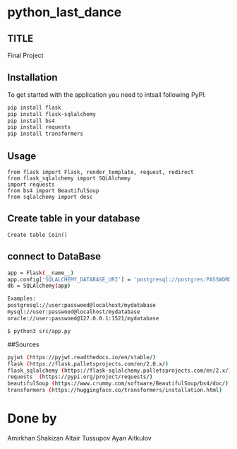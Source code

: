 # python_last_dance

## TITLE

Final Project
## Installation

To get started with the application you need to intsall following PyPl:
``` bash 
pip install flask
pip install flask-sqlalchemy
pip install bs4
pip install requests
pip install transformers
```

## Usage
```
from flask import Flask, render_template, request, redirect
from flask_sqlalchemy import SQLAlchemy
import requests
from bs4 import BeautifulSoup
from sqlalchemy import desc
```

## Create table in your database
```
Create table Coin()
```

## connect to DataBase
```bash
app = Flask(__name__)
app.config['SQLALCHEMY_DATABASE_URI'] = 'postgresql://postgres:PASSWORD@localhost/CoinMarket'
db = SQLAlchemy(app)

Examples:
postgresql://user:passwoed@localhost/mydatabase
mysql://user:passwoed@localhost/mydatabase
oracle://user:passwoed@127.0.0.1:1521/mydatabase
```

```shell
$ python3 src/app.py
```

##Sources
```bash
pyjwt (https://pyjwt.readthedocs.io/en/stable/)
flask (https://flask.palletsprojects.com/en/2.0.x/)
flask_sqlalchemy (https://flask-sqlalchemy.palletsprojects.com/en/2.x/)
requests  (https://pypi.org/project/requests/)
beautifulSoup (https://www.crummy.com/software/BeautifulSoup/bs4/doc/)
transformers (https://huggingface.co/transformers/installation.html)
```

# Done by
Amirkhan Shakizan
Altair Tussupov
Ayan Aitkulov
